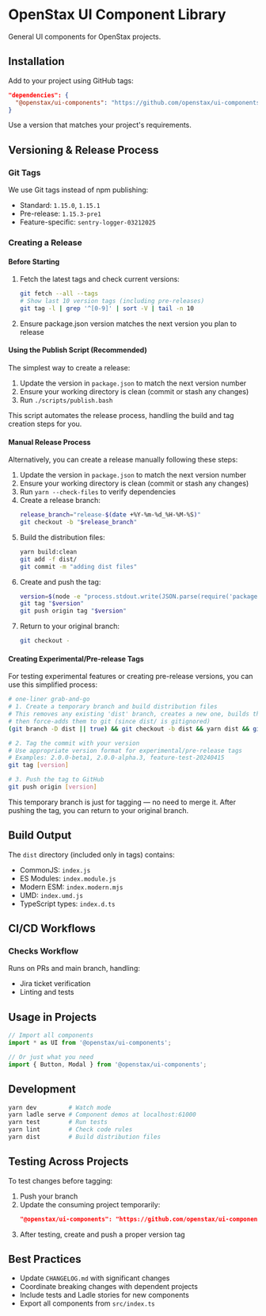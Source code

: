 # OpenStax UI Component Library

General UI components for OpenStax projects.

## Installation
Add to your project using GitHub tags:

```json
"dependencies": {
  "@openstax/ui-components": "https://github.com/openstax/ui-components#1.15.0"
}
```
Use a version that matches your project's requirements.

## Versioning & Release Process

### Git Tags
We use Git tags instead of npm publishing:
- Standard: `1.15.0`, `1.15.1`
- Pre-release: `1.15.3-pre1`
- Feature-specific: `sentry-logger-03212025`

### Creating a Release

#### Before Starting
1. Fetch the latest tags and check current versions:
   ```bash
   git fetch --all --tags
   # Show last 10 version tags (including pre-releases)
   git tag -l | grep '^[0-9]' | sort -V | tail -n 10
   ```
2. Ensure package.json version matches the next version you plan to release

#### Using the Publish Script (Recommended)
The simplest way to create a release:

1. Update the version in `package.json` to match the next version number
2. Ensure your working directory is clean (commit or stash any changes)
3. Run `./scripts/publish.bash`

This script automates the release process, handling the build and tag creation steps for you.

#### Manual Release Process
Alternatively, you can create a release manually following these steps:

1. Update the version in `package.json` to match the next version number
2. Ensure your working directory is clean (commit or stash any changes)
3. Run `yarn --check-files` to verify dependencies
4. Create a release branch:
   ```bash
   release_branch="release-$(date +%Y-%m-%d_%H-%M-%S)"
   git checkout -b "$release_branch"
   ```
5. Build the distribution files:
   ```bash
   yarn build:clean
   git add -f dist/
   git commit -m "adding dist files"
   ```
6. Create and push the tag:
   ```bash
   version=$(node -e "process.stdout.write(JSON.parse(require('package.json').toString()).version)")
   git tag "$version"
   git push origin tag "$version"
   ```
7. Return to your original branch:
   ```bash
   git checkout -
   ```

#### Creating Experimental/Pre-release Tags
For testing experimental features or creating pre-release versions, you can use this simplified process:

```bash
# one-liner grab-and-go
# 1. Create a temporary branch and build distribution files
# This removes any existing 'dist' branch, creates a new one, builds the files,
# then force-adds them to git (since dist/ is gitignored)
(git branch -D dist || true) && git checkout -b dist && yarn dist && git add -f dist && git commit -m 'dist'

# 2. Tag the commit with your version
# Use appropriate version format for experimental/pre-release tags
# Examples: 2.0.0-beta1, 2.0.0-alpha.3, feature-test-20240415
git tag [version]

# 3. Push the tag to GitHub
git push origin [version]
```

This temporary branch is just for tagging — no need to merge it. After pushing the tag, you can return to your original branch.

## Build Output

The `dist` directory (included only in tags) contains:
- CommonJS: `index.js`
- ES Modules: `index.module.js`
- Modern ESM: `index.modern.mjs` 
- UMD: `index.umd.js`
- TypeScript types: `index.d.ts`

## CI/CD Workflows

### Checks Workflow
Runs on PRs and main branch, handling:
- Jira ticket verification
- Linting and tests

## Usage in Projects

```typescript
// Import all components
import * as UI from '@openstax/ui-components';

// Or just what you need
import { Button, Modal } from '@openstax/ui-components';
```

## Development

```bash
yarn dev         # Watch mode
yarn ladle serve # Component demos at localhost:61000
yarn test        # Run tests
yarn lint        # Check code rules
yarn dist        # Build distribution files
```

## Testing Across Projects

To test changes before tagging:

1. Push your branch
2. Update the consuming project temporarily:
   ```json
   "@openstax/ui-components": "https://github.com/openstax/ui-components#your-branch"
   ```
3. After testing, create and push a proper version tag

## Best Practices

- Update `CHANGELOG.md` with significant changes
- Coordinate breaking changes with dependent projects
- Include tests and Ladle stories for new components
- Export all components from `src/index.ts`
